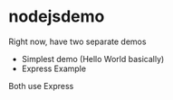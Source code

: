nodejsdemo
==========

Right now, have two separate demos
* Simplest demo (Hello World basically)
* Express Example

Both use Express
